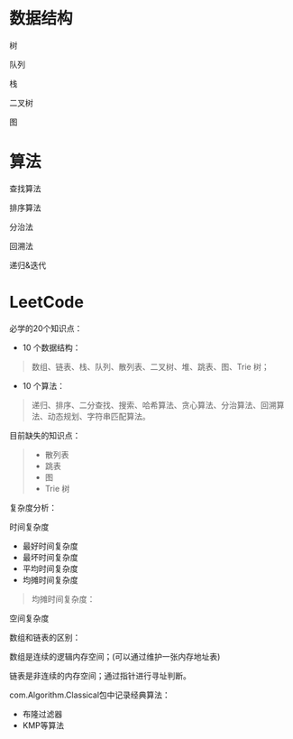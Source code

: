# 数据结构

树

队列

栈

二叉树

图

# 算法

查找算法

排序算法

分治法

回溯法

递归&迭代


# LeetCode


必学的20个知识点：

- 10 个数据结构：
> 数组、链表、栈、队列、散列表、二叉树、堆、跳表、图、Trie 树；

- 10 个算法：
> 递归、排序、二分查找、搜索、哈希算法、贪心算法、分治算法、回溯算法、动态规划、字符串匹配算法。


目前缺失的知识点：
> - 散列表
> - 跳表
> - 图
> - Trie 树


复杂度分析：

时间复杂度

- 最好时间复杂度
- 最坏时间复杂度
- 平均时间复杂度
- 均摊时间复杂度
> 均摊时间复杂度：
>

空间复杂度


数组和链表的区别：

数组是连续的逻辑内存空间；(可以通过维护一张内存地址表)

链表是非连续的内存空间；通过指针进行寻址判断。


com.Algorithm.Classical包中记录经典算法：
- 布隆过滤器
- KMP等算法